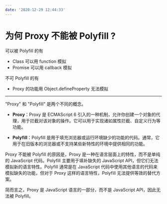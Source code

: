 ```yaml
---
date: '2020-12-29 12:44:33'
---
```


# 为何 Proxy 不能被 Polyfill ?

可以被 Polyfill 的有

- Class 可以用 function 模拟
- Promise 可以用 callback 模拟

不可 Polyfill 的有

- Proxy 的功能用 Object.defineProperty 无法模拟

---

"Proxy" 和 "Polyfill" 是两个不同的概念。

- **Proxy**：Proxy 是 ECMAScript 6 引入的一种机制，允许你创建一个对象的代理，用于拦截对该对象的操作。它可以用于实现诸如属性拦截、自定义行为等功能。

- **Polyfill**：Polyfill 是用于填充浏览器或运行环境缺少的功能的代码。通常，它用于在旧版本的浏览器或不支持某些新特性的环境中提供相同的功能。

Proxy 不能被 Polyfill 的原因是，Proxy 是一种在语言层面上的特性，而不是单纯的 JavaScript 代码。Polyfill 主要用于填补缺失的 JavaScript API，但它们无法模拟新的语言特性。Polyfill 通常是在 JavaScript 代码中使用其他语言的代码来模拟缺失的功能，但对于 Proxy 这样的语言特性，Polyfill 无法提供等效的替代方案。

简而言之，Proxy 是 JavaScript 语言的一部分，而不是 JavaScript API，因此无法被 Polyfill。
